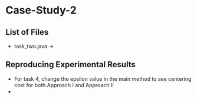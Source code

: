 # Case-Study-2 

## List of Files
- task_two.java $\rightarrow$

## Reproducing Experimental Results

- For task 4, change the epsilon value in the main method to see centering cost for both Approach I and Approach II
- 

